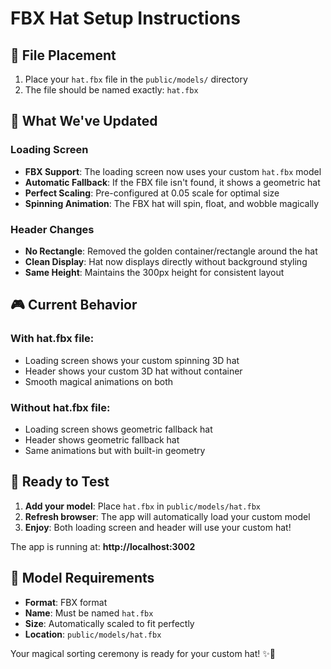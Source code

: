 # FBX Hat Setup Instructions

## 📁 File Placement
1. Place your `hat.fbx` file in the `public/models/` directory
2. The file should be named exactly: `hat.fbx`

## 🔧 What We've Updated

### Loading Screen
- **FBX Support**: The loading screen now uses your custom `hat.fbx` model
- **Automatic Fallback**: If the FBX file isn't found, it shows a geometric hat
- **Perfect Scaling**: Pre-configured at 0.05 scale for optimal size
- **Spinning Animation**: The FBX hat will spin, float, and wobble magically

### Header Changes
- **No Rectangle**: Removed the golden container/rectangle around the hat
- **Clean Display**: Hat now displays directly without background styling
- **Same Height**: Maintains the 300px height for consistent layout

## 🎮 Current Behavior

### With hat.fbx file:
- Loading screen shows your custom spinning 3D hat
- Header shows your custom 3D hat without container
- Smooth magical animations on both

### Without hat.fbx file:
- Loading screen shows geometric fallback hat
- Header shows geometric fallback hat
- Same animations but with built-in geometry

## 🚀 Ready to Test

1. **Add your model**: Place `hat.fbx` in `public/models/hat.fbx`
2. **Refresh browser**: The app will automatically load your custom model
3. **Enjoy**: Both loading screen and header will use your custom hat!

The app is running at: **http://localhost:3002**

## 🎯 Model Requirements
- **Format**: FBX format
- **Name**: Must be named `hat.fbx`
- **Size**: Automatically scaled to fit perfectly
- **Location**: `public/models/hat.fbx`

Your magical sorting ceremony is ready for your custom hat! ✨🎩